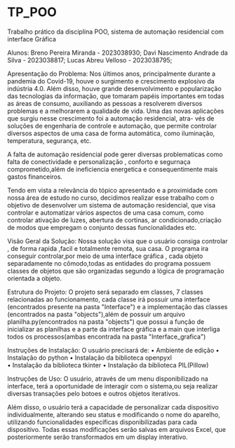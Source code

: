# TP_POO
Trabalho prático da disciplina POO, sistema de automação residencial com interface Gráfica

Alunos: 
 Breno Pereira Miranda - 2023038930; 
 Davi Nascimento Andrade da Silva - 2023038817; 
 Lucas Abreu Velloso - 2023038795; 


Apresentação do Problema:
Nos últimos anos, principalmente durante a pandemia do Covid-19, houve o surgimento e crescimento explosivo da indústria 4.0. Além disso, houve grande desenvolvimento e popularização das tecnologias da informação, que tomaram papéis importantes em todas as áreas de consumo, auxiliando as pessoas a resolverem diversos problemas e a melhorarem a qualidade de vida. Uma das novas aplicações que surgiu nesse crescimento foi a automação residencial, atra- vés de soluções de engenharia de controle e automação, que permite controlar diversos aspectos de uma casa de forma automática, como iluminação, temperatura, segurança, etc.

A falta de automação residencial pode gerer diversas problematicas como falta de conectividade e personalização , conforto e segurnaça comprometido,além de ineficiencia energetica e consequentimente mais gastos financeiros.

Tendo em vista a relevância do tópico apresentado e a proximidade com nossa área de estudo no curso, decidimos realizar esse trabalho com o objetivo de desenvolver um sistema de automação residencial, que visa controlar e automatizar vários aspectos de uma casa comum, como controlar ativação de luzes, abertura de cortinas, ar condicionado,criação de modos que empregam o conjunto dessas funcionalidades etc.

Visão Geral da Solução:
Nossa solução visa que o usuário consiga controlar , de forma rapida ,facil e totalmente remota, sua casa. O programa ira conseguir controlar,por meio de uma interface gráfica , cada objeto separadamente no cômodo,todas as entidades do programa possuem classes de objetos que são organizadas segundo a lógica de programação orientada a objeto.

Estrutura do Projeto:
O projeto será separado em classes, 7 classes relacionadas ao funcionamento, cada classe irá possuir uma interface (encontrados presente na pasta "Interface") e a implementação das classes (encontrados na pasta "objects"),além de possuir um arquivo planilha.py(encontrados na pasta "objects") que possui a função de inicializar as planilhas e a parte da interface gráfica e a main que interliga todos os processos(ambas encontrada na pasta "Interface_grafica") 


Instruções de Instalação:
O usuário precisará de: 
• Ambiente de edição 
• Instalação do python
• Instalação da biblioteca openpyxl   
• Instalação da biblioteca tkinter
• Instalação da biblioteca PIL(Pillow)

Instruções de Uso:
O usuário, através de um menu disponibilizado na interface, terá a oportunidade de interagir com o sistema,ou seja realizar diversas transações pelo botoes e outros objetos iterativos.

Além disso, o usuário terá a capacidade de personalizar cada dispositivo individualmente, alterando seu status e modificando o nome do aparelho, utilizando funcionalidades específicas disponibilizadas para cada dispositivo. Todas essas modificações serão salvas em arquivos Excel, que posteriormente serão transformados em um display interativo.